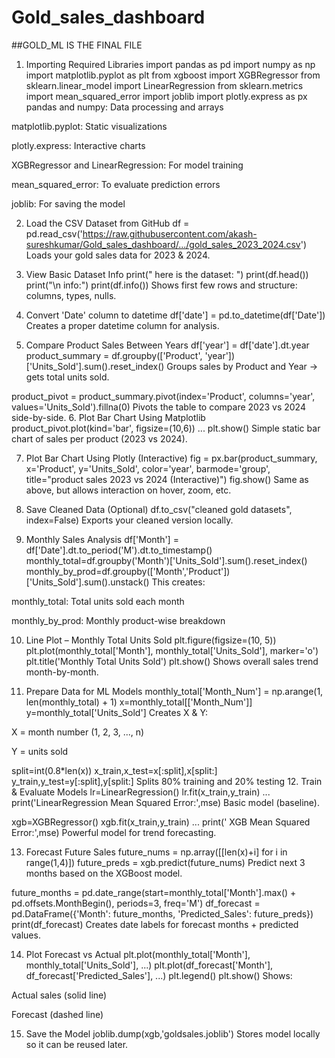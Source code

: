 # Gold_sales_dashboard
##GOLD_ML IS THE FINAL FILE

 1. Importing Required Libraries
import pandas as pd
import numpy as np
import matplotlib.pyplot as plt
from xgboost  import XGBRegressor
from sklearn.linear_model import LinearRegression
from sklearn.metrics import mean_squared_error
import joblib
import plotly.express as px
pandas and numpy: Data processing and arrays

matplotlib.pyplot: Static visualizations

plotly.express: Interactive charts

XGBRegressor and LinearRegression: For model training

mean_squared_error: To evaluate prediction errors

joblib: For saving the model

 2. Load the CSV Dataset from GitHub
df = pd.read_csv('https://raw.githubusercontent.com/akash-sureshkumar/Gold_sales_dashboard/.../gold_sales_2023_2024.csv')
Loads your gold sales data for 2023 & 2024.

3. View Basic Dataset Info
print(" here is the dataset: ")
print(df.head())
print("\n info:")
print(df.info())
Shows first few rows and structure: columns, types, nulls.

 4. Convert 'Date' column to datetime
df['date'] = pd.to_datetime(df['Date'])
Creates a proper datetime column for analysis.

 5. Compare Product Sales Between Years
df['year'] = df['date'].dt.year
product_summary = df.groupby(['Product', 'year'])['Units_Sold'].sum().reset_index()
Groups sales by Product and Year → gets total units sold.

product_pivot = product_summary.pivot(index='Product', columns='year', values='Units_Sold').fillna(0)
Pivots the table to compare 2023 vs 2024 side-by-side.
 6. Plot Bar Chart Using Matplotlib
product_pivot.plot(kind='bar', figsize=(10,6))
...
plt.show()
Simple static bar chart of sales per product (2023 vs 2024).

7. Plot Bar Chart Using Plotly (Interactive)
fig = px.bar(product_summary,
             x='Product',
             y='Units_Sold',
             color='year',
             barmode='group',
             title="product sales 2023 vs 2024 (Interactive)")
fig.show()
Same as above, but allows interaction on hover, zoom, etc.

8. Save Cleaned Data (Optional)
df.to_csv("cleaned gold datasets", index=False)
Exports your cleaned version locally.

 9. Monthly Sales Analysis
df['Month'] = df['Date'].dt.to_period('M').dt.to_timestamp()
monthly_total=df.groupby('Month')['Units_Sold'].sum().reset_index()
monthly_by_prod=df.groupby(['Month','Product'])['Units_Sold'].sum().unstack()
This creates:

monthly_total: Total units sold each month

monthly_by_prod: Monthly product-wise breakdown

 10. Line Plot – Monthly Total Units Sold
plt.figure(figsize=(10, 5))
plt.plot(monthly_total['Month'], monthly_total['Units_Sold'], marker='o')
plt.title('Monthly Total Units Sold')
plt.show()
Shows overall sales trend month-by-month.

11. Prepare Data for ML Models
monthly_total['Month_Num'] = np.arange(1, len(monthly_total) + 1)
x=monthly_total[['Month_Num']]
y=monthly_total['Units_Sold']
Creates X & Y:

X = month number (1, 2, 3, ..., n)

Y = units sold

split=int(0.8*len(x))
x_train,x_test=x[:split],x[split:]
y_train,y_test=y[:split],y[split:]
Splits 80% training and 20% testing
 12. Train & Evaluate Models
lr=LinearRegression()
lr.fit(x_train,y_train)
...
print('LinearRegression Mean Squared Error:',mse)
Basic model (baseline).

xgb=XGBRegressor()
xgb.fit(x_train,y_train)
...
print(' XGB Mean Squared Error:',mse)
Powerful model for trend forecasting.

 13. Forecast Future Sales
future_nums = np.array([[len(x)+i] for i in range(1,4)])
future_preds = xgb.predict(future_nums)
Predict next 3 months based on the XGBoost model.

future_months = pd.date_range(start=monthly_total['Month'].max() + pd.offsets.MonthBegin(), periods=3, freq='M')
df_forecast = pd.DataFrame({'Month': future_months, 'Predicted_Sales': future_preds})
print(df_forecast)
Creates date labels for forecast months + predicted values.

 14. Plot Forecast vs Actual
plt.plot(monthly_total['Month'], monthly_total['Units_Sold'], ...)
plt.plot(df_forecast['Month'], df_forecast['Predicted_Sales'], ...)
plt.legend()
plt.show()
Shows:

Actual sales (solid line)

Forecast (dashed line)

 15. Save the Model
joblib.dump(xgb,'goldsales.joblib')
Stores model locally so it can be reused later.


